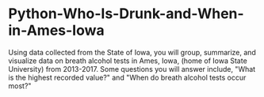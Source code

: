 # Python-Who-Is-Drunk-and-When-in-Ames-Iowa
Using data collected from the State of Iowa, you will group, summarize, and visualize data on breath alcohol tests in Ames, Iowa, (home of Iowa State University) from 2013-2017. Some questions you will answer include, "What is the highest recorded value?" and "When do breath alcohol tests occur most?"
 
